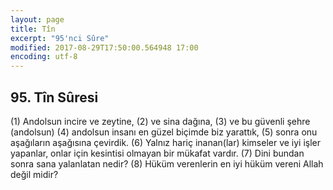 ```yaml
---
layout: page
title: Tîn
excerpt: "95'nci Sûre"
modified: 2017-08-29T17:50:00.564948 17:00
encoding: utf-8
---
```


## 95. Tîn Sûresi
(1) Andolsun incire ve zeytine,
(2) ve sina dağına,
(3) ve bu güvenli şehre (andolsun)
(4) andolsun insanı en güzel biçimde biz yarattık,
(5) sonra onu aşağıların aşağısına çevirdik.
(6) Yalnız hariç inanan(lar) kimseler ve iyi işler yapanlar, onlar için kesintisi olmayan bir mükafat vardır.
(7) Dini bundan sonra sana yalanlatan nedir?
(8) Hüküm verenlerin en iyi hüküm vereni Allah değil midir?
